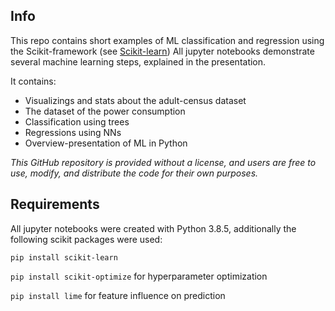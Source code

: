 ## Info
This repo contains short examples of ML classification and regression using the Scikit-framework (see [Scikit-learn](https://scikit-learn.org/stable/))
All jupyter notebooks demonstrate several machine learning steps, explained in the presentation.

It contains:
- Visualizings and stats about the adult-census dataset
- The dataset of the power consumption
- Classification using trees
- Regressions using NNs
- Overview-presentation of ML in Python

_This GitHub repository is provided without a license, and users are free to use, modify, and distribute the code for their own purposes._

## Requirements
All jupyter notebooks were created with Python 3.8.5, additionally the following scikit packages were used:

`pip install scikit-learn`

`pip install scikit-optimize` for hyperparameter optimization

`pip install lime`  for feature influence on prediction
